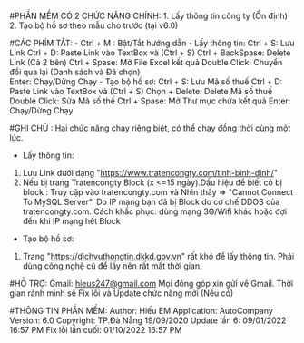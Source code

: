 #PHẦN MỀM CÓ 2 CHỨC NĂNG CHÍNH: 
	1. Lấy thông tin công ty (Ổn định)
	2. Tạo bộ hồ sơ theo mẫu cho trước (tại v6.0)

#CÁC PHÍM TẮT:
	- Ctrl + M : Bật/Tắt hướng dẫn
	- Lấy thông tin:
		Ctrl + S: Lưu Link 
		Ctrl + D: Paste Link vào TextBox và (Ctrl + S)
		Ctrl + BackSpase: Delete Link (Cả 2 bên)
		Ctrl + Spase: Mở File Excel kết quả
		Double Click: Chuyển đổi qua lại (Danh sách và Đã chọn)		
		Enter: Chạy/Dừng Chạy
	- Tạo bộ hồ sơ:
		Ctrl + S: Lưu Mã số thuế 
		Ctrl + D: Paste Link vào TextBox và (Ctrl + S)
		Chọn + Delete: Delete Mã số thuế
		Double Click: Sửa Mã số thế
		Ctrl + Spase: Mở Thư mục chứa kết quả
		Enter: Chạy/Dừng Chạy

#GHI CHÚ : 
Hai chức năng chạy riêng biệt, có thể chạy đồng thời cùng một lúc.
- Lấy thông tin:
1. Lưu Link dưới dạng "https://www.tratencongty.com/tinh-binh-dinh/"
4. Nếu bị trang Tratencongty Block (x <=15 ngày).Dấu hiệu để biết có bị block : Truy cập vào tratencongty.com và Nhìn thấy => "Cannot Connect To MySQL Server". Do IP mạng bạn đã bị Block do cơ chế DDOS của tratencongty.com. Cách khắc phục: dùng mạng 3G/Wifi khác hoặc đợi đến khi IP mạng hết Block
- Tạo bộ hồ sơ:
1. Trang "https://dichvuthongtin.dkkd.gov.vn" rất khó để lấy thông tin. Phải dùng công nghệ cũ để lấy nên rất mất thời gian.

#HỖ TRỢ:
	Gmail: hieus247@gmail.com
	Mọi đóng góp xin gửi về Gmail.
	Thời gian rảnh mình sẽ Fix lỗi và Update chức năng mới (Nếu có)

#THÔNG TIN PHẦN MỀM:
	Author: Hiếu EM
	Application: AutoCompany
	Version: 6.0
	Copyright: TP.Đà Nẵng 19/09/2020
	Update lần 6:  09/01/2022 16:57 PM
	Fix lỗi lần cuối:  01/10/2022 16:57 PM